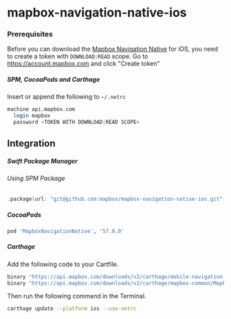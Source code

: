 # mapbox-navigation-native-ios

### Prerequisites

Before you can download the [Mapbox Navigation Native](https://github.com/mapbox/mapbox-navigation-native) for iOS, you need to create a token with `DOWNLOAD:READ` scope.
Go to https://account.mapbox.com and click "Create token"

##### SPM, CocoaPods and Carthage
Insert or append the following to `~/.netrc`

```bash
machine api.mapbox.com
  login mapbox
  password <TOKEN WITH DOWNLOAD:READ SCOPE>
```

## Integration

##### Swift Package Manager

###### Using SPM Package

```swift
.package(url: "git@github.com:mapbox/mapbox-navigation-native-ios.git", from: "57.0.0"),
```

##### CocoaPods

```ruby
pod 'MapboxNavigationNative', '57.0.0'
```

##### Carthage

Add the following code to your Cartfile.

```bash
binary "https://api.mapbox.com/downloads/v2/carthage/mobile-navigation-native/MapboxNavigationNative.json" == 57.0.0
binary "https://api.mapbox.com/downloads/v2/carthage/mapbox-common/MapboxCommon-ios.json" == 14.2.0
```

Then run the following command in the Terminal.
```bash
carthage update --platform ios --use-netrc
```
